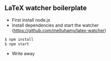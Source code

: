 ## LaTeX watcher boilerplate
- First install node.js
- Install dependencies and start the watcher (https://github.com/meltuhamy/latex-watcher)
```sh
$ npm install
$ npm start
```
- Write away
